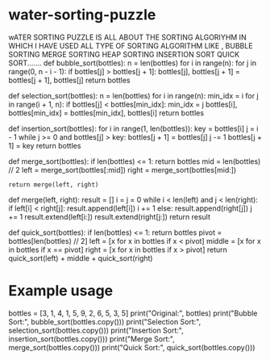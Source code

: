 # water-sorting-puzzle
wATER SORTING PUZZLE IS ALL ABOUT THE SORTING ALGORIYHM IN WHICH I HAVE USED ALL TYPE OF SORTING ALGORITHM LIKE ,
BUBBLE SORTING
MERGE SORTING 
HEAP SORTING 
INSERTION SORT
QUICK SORT.......
def bubble_sort(bottles):
    n = len(bottles)
    for i in range(n):
        for j in range(0, n - i - 1):
            if bottles[j] > bottles[j + 1]:
                bottles[j], bottles[j + 1] = bottles[j + 1], bottles[j]
    return bottles

def selection_sort(bottles):
    n = len(bottles)
    for i in range(n):
        min_idx = i
        for j in range(i + 1, n):
            if bottles[j] < bottles[min_idx]:
                min_idx = j
        bottles[i], bottles[min_idx] = bottles[min_idx], bottles[i]
    return bottles

def insertion_sort(bottles):
    for i in range(1, len(bottles)):
        key = bottles[i]
        j = i - 1
        while j >= 0 and bottles[j] > key:
            bottles[j + 1] = bottles[j]
            j -= 1
        bottles[j + 1] = key
    return bottles

def merge_sort(bottles):
    if len(bottles) <= 1:
        return bottles
      mid = len(bottles) // 2
    left = merge_sort(bottles[:mid])
    right = merge_sort(bottles[mid:])
    
    return merge(left, right)

def merge(left, right):
    result = []
    i = j = 0
    while i < len(left) and j < len(right):
        if left[i] < right[j]:
            result.append(left[i])
            i += 1
        else:
            result.append(right[j])
            j += 1
    result.extend(left[i:])
    result.extend(right[j:])
    return result

def quick_sort(bottles):
    if len(bottles) <= 1:
        return bottles
    pivot = bottles[len(bottles) // 2]
    left = [x for x in bottles if x < pivot]
    middle = [x for x in bottles if x == pivot]
    right = [x for x in bottles if x > pivot]
    return quick_sort(left) + middle + quick_sort(right)

# Example usage
bottles = [3, 1, 4, 1, 5, 9, 2, 6, 5, 3, 5]
print("Original:", bottles)
print("Bubble Sort:", bubble_sort(bottles.copy()))
print("Selection Sort:", selection_sort(bottles.copy()))
print("Insertion Sort:", insertion_sort(bottles.copy()))
print("Merge Sort:", merge_sort(bottles.copy()))
print("Quick Sort:", quick_sort(bottles.copy()))
